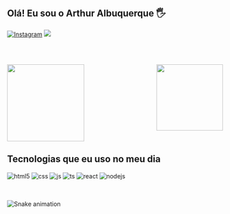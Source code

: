 ## Olá! Eu sou o Arthur Albuquerque 🖐️

[![Instagram](https://img.shields.io/badge/Instagram-E4405F?style=for-the-badge&logo=instagram&logoColor=white)](https://instagram.com/arthuur.alb?utm_source=qr)
<a href = "mailto:arthur.alb7858@gmail.com"><img src="https://img.shields.io/badge/-Gmail-%23333?style=for-the-badge&logo=gmail&logoColor=white" target="_blank"></a>

<br><br>
<div>
  
  <img  height="180em" src="https://github-readme-stats.vercel.app/api?username=Arthuuralb&show_icons=true&theme=rose_pine&include_all_commits=true&count_private=true"/>
  <img align="right" height="155em" src="https://github-readme-stats.vercel.app/api/top-langs/?username=Arthuuralb&layout=compact&langs_count=16&theme=rose_pine"/>
  
</div>

## Tecnologias que eu uso no meu dia

<div style="display: inline_block">
  <img align="center" alt="html5" src="https://img.shields.io/badge/HTML5-E34F26?style=for-the-badge&logo=html5&logoColor=white" />
  <img align="center" alt="css" src="https://img.shields.io/badge/CSS3-1572B6?style=for-the-badge&logo=css3&logoColor=white" />
  <img align="center" alt="js" src="https://img.shields.io/badge/JavaScript-F7DF1E?style=for-the-badge&logo=javascript&logoColor=black" />
  <img align="center" alt="ts" src="https://img.shields.io/badge/TypeScript-007ACC?style=for-the-badge&logo=typescript&logoColor=white" />
  <img align="center" alt="react" src="https://img.shields.io/badge/React-20232A?style=for-the-badge&logo=react&logoColor=61DAFB" />
  <img align="center" alt="nodejs" src="https://img.shields.io/badge/Node.js-43853D?style=for-the-badge&logo=node.js&logoColor=white" />
</div><br/>

<br>


  
![Snake animation](https://github.com/LuigiGF/LuigiGF/blob/output/github-contribution-grid-snake.svg)
